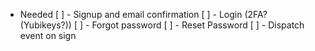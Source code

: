 - Needed
[ ] - Signup and email confirmation
[ ] - Login (2FA? (Yubikeys?))
[ ] - Forgot password 
[ ] - Reset Password
[ ] - Dispatch event on sign